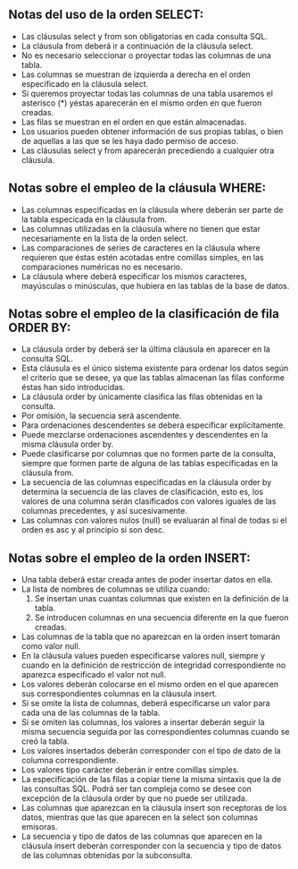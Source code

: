 ## Notas del uso de la orden SELECT:
- Las cláusulas select y from son obligatorias en cada consulta SQL.
- La cláusula from deberá ir a continuación de la cláusula select.
- No es necesario seleccionar o proyectar todas las columnas de una tabla.
- Las columnas se muestran de izquierda a derecha en el orden especificado en la cláusula select.
- Si queremos proyectar todas las columnas de una tabla usaremos el asterisco (*) yéstas aparecerán en el mismo orden en que fueron creadas.
- Las filas se muestran en el orden en que están almacenadas.
- Los usuarios pueden obtener información de sus propias tablas, o bien de aquellas a las que se les haya dado permiso de acceso.
- Las cláusulas select y from aparecerán precediendo a cualquier otra cláusula.

## Notas sobre el empleo de la cláusula WHERE:
- Las columnas especificadas en la cláusula where deberán ser parte de la tabla especicada en la cláusula from.
- Las columnas utilizadas en la cláusula where no tienen que estar necesariamente en la lista de la orden select.
- Las comparaciones de series de caracteres en la cláusula where requieren que éstas estén acotadas entre comillas simples, en las comparaciones numéricas no es necesario.
- La cláusula where deberá especificar los mismos caracteres, mayúsculas o minúsculas, que hubiera en las tablas de la base de datos.

## Notas sobre el empleo de la clasificación de fila ORDER BY:
- La cláusula order by deberá ser la última cláusula en aparecer en la consulta SQL.
- Esta cláusula es el único sistema existente para ordenar los datos según el criterio que se desee, ya que las tablas almacenan las filas conforme éstas han sido introducidas.
- La cláusula order by únicamente clasifica las filas obtenidas en la consulta.
- Por omisión, la secuencia será ascendente.
- Para ordenaciones descendentes se deberá especificar explícitamente.
- Puede mezclarse ordenaciones ascendentes y descendentes en la misma cláusula order by.
- Puede clasificarse por columnas que no formen parte de la consulta, siempre que formen parte de alguna de las tablas especificadas en la cláusula from.
- La secuencia de las columnas especificadas en la cláusula order by determina la secuencia de las claves de clasificación, esto es, los valores de una columna serán clasificados con valores iguales de las columnas precedentes, y así sucesivamente.
- Las columnas con valores nulos (null) se evaluarán al final de todas si el orden es asc y al principio si son desc.

## Notas sobre el empleo de la orden INSERT:
- Una tabla deberá estar creada antes de poder insertar datos en ella.
- La lista de nombres de columnas se utiliza cuando:
  1) Se insertan unas cuantas columnas que existen en la definición de la tabla.
  2) Se introducen columnas en una secuencia diferente en la que fueron creadas.
- Las columnas de la tabla que no aparezcan en la orden insert tomarán como valor null.
- En la cláusula values pueden especificarse valores null, siempre y cuando en la definición de restricción de integridad correspondiente no aparezca especificado el valor not null.
- Los valores deberán colocarse en el mismo orden en el que aparecen sus correspondientes columnas en la cláusula insert.
- Si se omite la lista de columnas, deberá especificarse un valor para cada una de las columnas de la tabla.
- Si se omiten las columnas, los valores a insertar deberán seguir la misma secuencia seguida por las correspondientes columnas cuando se creó la tabla.
- Los valores insertados deberán corresponder con el tipo de dato de la columna correspondiente.
- Los valores tipo carácter deberán ir entre comillas simples.
- La especificación de las filas a copiar tiene la misma sintaxis que la de las consultas SQL. Podrá ser tan compleja como se desee con excepción de la cláusula order by que no puede ser utilizada.
- Las columnas que aparezcan en la cláusula insert son receptoras de los datos, mientras que las que aparecen en la select son columnas emisoras.
- La secuencia y tipo de datos de las columnas que aparecen en la cláusula insert deberán corresponder con la secuencia y tipo de datos de las columnas obtenidas por la subconsulta.
